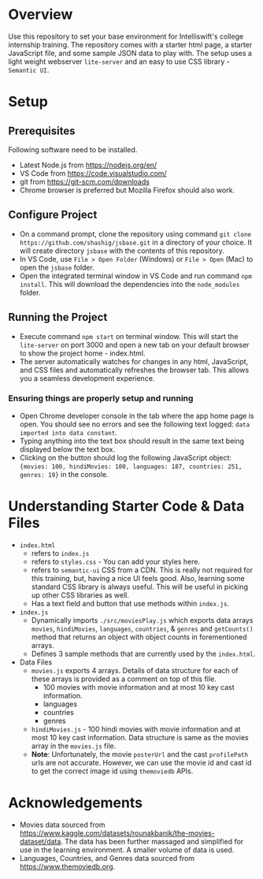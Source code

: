# Overview
Use this repository to set your base environment for Intelliswift's college internship training. The repository comes with a starter html page, a starter JavaScript file, and some sample JSON data to play with. The setup uses a light weight webserver `lite-server` and an easy to use CSS library - `Semantic UI`.

# Setup
## Prerequisites
Following software need to be installed.
- Latest Node.js from https://nodejs.org/en/
- VS Code from https://code.visualstudio.com/
- git from https://git-scm.com/downloads
- Chrome browser is preferred but Mozilla Firefox should also work.

## Configure Project
- On a command prompt, clone the repository using command `git clone https://github.com/shashig/jsbase.git` in a directory of your choice. It will create directory `jsbase` with the contents of this repository. 
- In VS Code, use `File > Open Folder` (Windows) or `File > Open` (Mac) to open the `jsbase` folder.
- Open the integrated terminal window in VS Code and run command `npm install`. This will download the dependencies into the `node_modules` folder.

## Running the Project
- Execute command `npm start` on terminal window. This will start the `lite-server` on port 3000 and open a new tab on your default browser to show the project home - index.html. 
- The server automatically watches for changes in any html, JavaScript, and CSS files and automatically refreshes the browser tab. This allows you a seamless development experience.

### Ensuring things are properly setup and running
- Open Chrome developer console in the tab where the app home page is open. You should see no errors and see the following text logged: `data imported into data constant`.
- Typing anything into the text box should result in the same text being displayed below the text box.
- Clicking on the button should log the following JavaScript object: `{movies: 100, hindiMovies: 100, languages: 187, countries: 251, genres: 19}` in the console.

# Understanding Starter Code & Data Files
- `index.html`
  - refers to `index.js`
  - refers to `styles.css` - You can add your styles here. 
  - refers to `semantic-ui` CSS from a CDN. This is really not required for this training, but, having a nice UI feels good. Also, learning some standard CSS library is always useful. This will be useful in picking up other CSS libraries as well. 
  - Has a text field and button that use methods within `index.js`.
- `index.js` 
  - Dynamically imports `./src/moviesPlay.js` which exports data arrays `movies`, `hindiMovies`, `languages`, `countries`, & `genres` and `getCounts()` method that returns an object with object counts in forementioned arrays.
  - Defines 3 sample methods that are currently used by the `index.html`.
- Data Files
  - `movies.js` exports 4 arrays. Details of data structure for each of these arrays is provided as a comment on top of this file. 
    - 100 movies with movie information and at most 10 key cast information. 
    - languages
    - countries
    - genres
  - `hindiMovies.js` - 100 hindi movies with movie information and at most 10 key cast information. Data structure is same as the movies array in the `movies.js` file. 
  - __Note__: Unfortunately, the movie `posterUrl` and the cast `profilePath` urls are not accurate. However, we can use the movie id and cast id to get the correct image id using `themoviedb` APIs.


# Acknowledgements
- Movies data sourced from https://www.kaggle.com/datasets/rounakbanik/the-movies-dataset/data. The data has been further massaged and simplified for use in the learning environment. A smaller volume of data is used. 
- Languages, Countries, and Genres data sourced from https://www.themoviedb.org. 